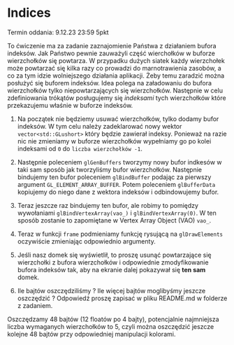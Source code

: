 # Indices 
Termin oddania: 9.12.23 23:59 5pkt

To ćwiczenie ma za zadanie zaznajomienie Państwa z działaniem bufora indeksów. Jak Państwo pewnie zauważyli część wierchołków w buforze wierzchołków się powtarza. W przypadku dużych siatek każdy wierzchołek może powtarzać się kilka razy co prowadzi do marnotrawienia zasobów, a co za tym idzie wolniejszego działania aplikacji.  Żeby temu zaradzić można posłużyć się buforem indeksów. Idea polega na załadowaniu do bufora wierzchołków tylko niepowtarzających  się wierzchołków. Następnie w celu zdefiniowania trókątów  posługujemy  się _indeksami_ tych wierzchołków które przekazujemu właśnie w buforze indeksów.


1. Na początek nie będziemy usuwać wierzchołków, tylko dodamy bufor indeksów.  W tym celu należy zadeklarować nowy wektor `vector<std::GLushort>` który będzie zawierał indeksy. Ponieważ na razie nic nie zmieniamy w buforze wierzchołków wypełniamy go po kolei indeksami od `0` do `liczba wierzchołków -1`. 

1. Następnie  poleceniem `glGenBuffers` tworzymy nowy bufor indkesów w taki sam sposób jak tworzyliśmy bufor wierzchołków. Następnie bindujemy ten bufor poleceniem `glBindBuffer` podając za pierwszy argument `GL_ELEMENT_ARRAY_BUFFER`. Potem poleceniem `glBufferData` kopiujemy do niego dane z wektora indeksów i odbindowujemy bufor. 

1. Teraz   jeszcze raz bindujemy ten bufor, ale robimy to pomiędzy wywołaniami `glBindVertexArray(vao_)` i `glBindVertexArray(0)`. W ten sposób  zostanie to zapomiętane w Vertex Array Object (VAO) `vao_`. 

1. Teraz  w funkcji `frame` podmieniamy  funkcję rysującą na `glDrawElements` oczywiście zmieniając odpowiednio argumenty. 

1. Jeśli nasz domek się wyświetlił, to proszę usunąć powtarzające się wierzchołki z bufora wierzchołków i odpowiednie zmodyfikowanie bufora indeksów tak, aby na ekranie dalej pokazywał się __ten sam__ domek. 

1. Ile bajtów oszczędziliśmy ? Ile więcej bajtów moglibyśmy jeszcze oszczędzić ? Odpowiedź proszę zapisać w pliku README.md w folderze z zadaniem. 

Oszczędzamy 48 bajtów (12 floatów po 4 bajty), potencjalnie najmniejsza liczba wymaganych wierzchołków to 5, czyli można oszczędzić jeszcze kolejne 48 bajtów przy odpowiedniej manipulacji kolorami. 
